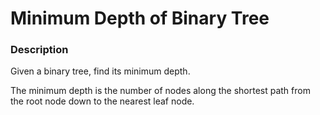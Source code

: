 # Minimum Depth of Binary Tree


### Description
Given a binary tree, find its minimum depth.

The minimum depth is the number of nodes along the shortest path from the root node down to the nearest leaf node.
